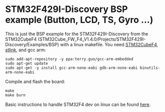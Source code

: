 # STM32F429I-Discovery BSP example (Button, LCD, TS, Gyro ...) #

This is just the BSP example for the STM32F429I-Discovery from the STM32CubeF4 (STM32Cube_FW_F4_V1.4.0/Projects/STM32F429I-Discovery/Examples/BSP) with a linux makefile.
You need [STM32CubeF4](http://www.st.com/web/catalog/tools/FM147/CL1794/SC961/SS1743/PF259243#), [stlink](https://github.com/texane/stlink), and gcc arm:
```
sudo add-apt-repository -y ppa:terry.guo/gcc-arm-embedded
sudo apt-get update
sudo apt-get -y install gcc-arm-none-eabi gdb-arm-none-eabi binutils-arm-none-eabi
```

Compile and flash the board:
```
make
make burn
```

Basic instructions to handle STM32F4 dev on linux can be found [here](https://github.com/theotime/STM32CubeF4_makefile_template).
